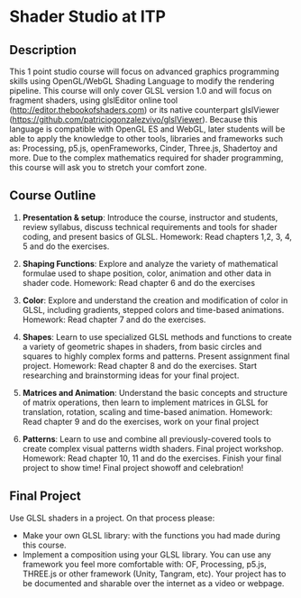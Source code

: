 # Shader Studio at ITP

## Description

This 1 point studio course will focus on advanced graphics programming skills using OpenGL/WebGL Shading Language to modify the rendering pipeline. This course will only cover GLSL version 1.0 and will focus on fragment shaders, using glslEditor online tool (http://editor.thebookofshaders.com) or its native counterpart glslViewer (https://github.com/patriciogonzalezvivo/glslViewer).  Because this language is compatible with OpenGL ES and WebGL, later students will be able to apply the knowledge to other tools, libraries and frameworks such as: Processing, p5.js, openFrameworks, Cinder, Three.js, Shadertoy and more.  Due to the complex mathematics required for shader programming, this course will ask you to stretch your comfort zone.

## Course Outline

1. **Presentation & setup**: Introduce the course, instructor and students, review syllabus, discuss technical requirements and tools for shader coding, and present basics of GLSL. Homework: Read chapters 1,2, 3, 4, 5 and do the exercises.

2. **Shaping Functions**: Explore and analyze the variety of mathematical formulae used to shape position, color, animation and other data in shader code. Homework: Read chapter 6 and do the exercises 

3. **Color**: Explore and understand the creation and modification of color in GLSL, including gradients, stepped colors and time-based animations.  Homework: Read chapter 7 and do the exercises.

4. **Shapes**: Learn to use specialized GLSL methods and functions to create a variety of geometric shapes in shaders, from basic circles and squares to highly complex forms and patterns. Present assignment final project. Homework: Read chapter 8 and do the exercises. Start researching and brainstorming ideas for your final project.

5. **Matrices and Animation**: Understand the basic concepts and structure of matrix operations, then learn to implement matrices in GLSL for translation, rotation, scaling and time-based animation. Homework: Read chapter 9 and do the exercises, work on your final project

6. **Patterns**: Learn to use and combine all previously-covered tools to create complex visual patterns width shaders. Final project workshop. Homework: Read chapter 10, 11 and do the exercises. Finish your final project to show time!
Final project showoff and celebration!

## Final Project

Use GLSL shaders in a project. On that process please:

- Make your own GLSL library: with the functions you had made during this course.
- Implement a composition using your GLSL library.  You can use any framework you feel more comfortable with: OF, Processing, p5.js, THREE.js or other framework (Unity, Tangram, etc).
Your project has to be documented and sharable over the internet as a video or webpage.
